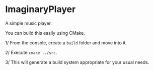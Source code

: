 # ImaginaryPlayer
A simple music player.

You can build this easily using CMake.

1/ From the console, create a `build` folder and move into it.

2/ Execute `cmake ../src`.

3/ This will generate a build system appropriate for your usual needs.
